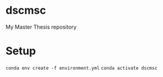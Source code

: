 dscmsc
======
My Master Thesis repository

# Setup
`conda env create -f environment.yml`
`conda activate dscmsc`


